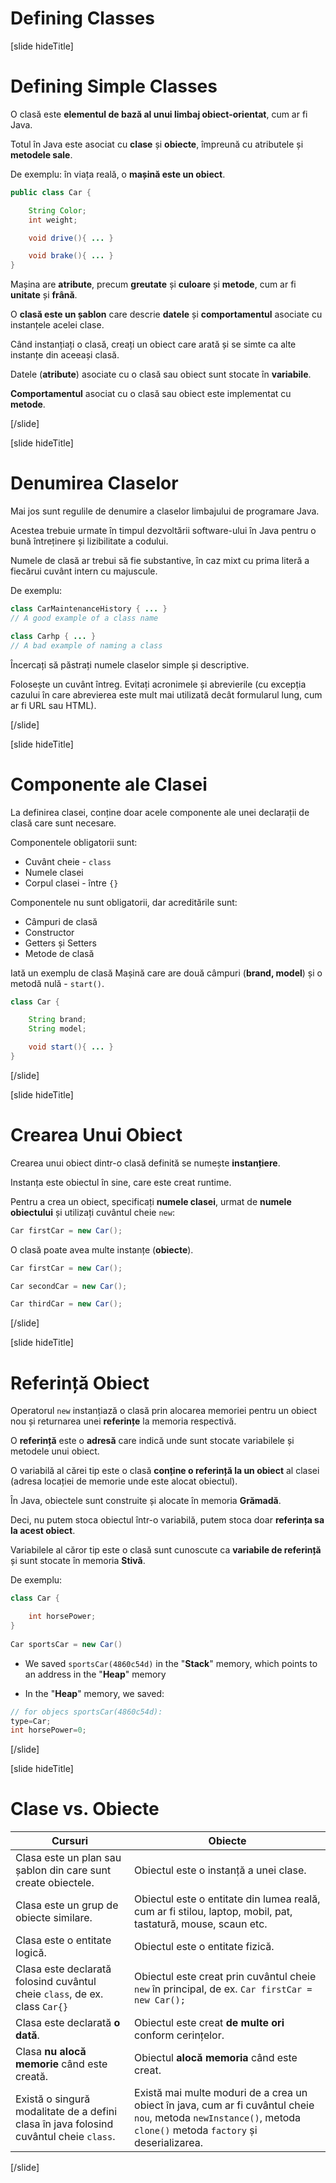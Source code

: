 # Defining Classes

[slide hideTitle]
# Defining Simple Classes

O clasă este **elementul de bază al unui limbaj obiect-orientat**, cum ar fi Java.

Totul în Java este asociat cu **clase** și **obiecte**, împreună cu atributele și **metodele sale**.

De exemplu: în viața reală, o **mașină este un obiect**. 

```java
public class Car {

    String Color;
    int weight;

    void drive(){ ... }

    void brake(){ ... }
}
```

Mașina are **atribute**, precum **greutate** și **culoare** și **metode**, cum ar fi **unitate** și **frână**.

O **clasă este un șablon** care descrie **datele** și **comportamentul** asociate cu instanțele acelei clase.

Când instanțiați o clasă, creați un obiect care arată și se simte ca alte instanțe din aceeași clasă.

Datele (**atribute**) asociate cu o clasă sau obiect sunt stocate în **variabile**.

**Comportamentul** asociat cu o clasă sau obiect este implementat cu **metode**.

[/slide]

[slide hideTitle]
# Denumirea Claselor


Mai jos sunt regulile de denumire a claselor limbajului de programare Java.

Acestea trebuie urmate în timpul dezvoltării software-ului în Java pentru o bună întreținere și lizibilitate a codului.

Numele de clasă ar trebui să fie substantive, în caz mixt cu prima literă a fiecărui cuvânt intern cu majuscule.

De exemplu:

```java
class CarMaintenanceHistory { ... }
// A good example of a class name
```

```java
class Carhp { ... }
// A bad example of naming a class
```

Încercați să păstrați numele claselor simple și descriptive.

Folosește un cuvânt întreg. Evitați acronimele și abrevierile (cu excepția cazului în care abrevierea este mult mai utilizată decât formularul lung, cum ar fi URL sau HTML).

[/slide]

[slide hideTitle]
# Componente ale Clasei


La definirea clasei, conține doar acele componente ale unei declarații de clasă care sunt necesare.

Componentele obligatorii sunt:

- Cuvânt cheie - `class`
- Numele clasei
- Corpul clasei - între `{}`

Componentele nu sunt obligatorii, dar acreditările sunt:

- Câmpuri de clasă
- Constructor
- Getters și Setters
- Metode de clasă

Iată un exemplu de clasă Mașină care are două câmpuri (**brand, model**) și o metodă nulă - `start()`.

```java
class Car {

    String brand;
    String model;

    void start(){ ... }
}
```
[/slide]

[slide hideTitle]
# Crearea Unui Obiect


Crearea unui obiect dintr-o clasă definită se numește **instanțiere**.

Instanța este obiectul în sine, care este creat runtime.

Pentru a crea un obiect, specificați **numele clasei**, urmat de **numele obiectului** și utilizați cuvântul cheie `new`:

```java
Car firstCar = new Car();
```

O clasă poate avea multe instanțe (**obiecte**).

```java
Car firstCar = new Car();

Car secondCar = new Car();

Car thirdCar = new Car();
```
[/slide]

[slide hideTitle]
# Referință Obiect

Operatorul `new` instanțiază o clasă prin alocarea memoriei pentru un obiect nou și returnarea unei **referințe** la memoria respectivă.

O **referință** este o **adresă** care indică unde sunt stocate variabilele și metodele unui obiect.

O variabilă al cărei tip este o clasă **conține o referință la un obiect** al clasei (adresa locației de memorie unde este alocat obiectul).

În Java, obiectele sunt construite și alocate în memoria **Grămadă**.

Deci, nu putem stoca obiectul într-o variabilă, putem stoca doar **referința sa la acest obiect**.

Variabilele al căror tip este o clasă sunt cunoscute ca **variabile de referință** și sunt stocate în memoria **Stivă**.

De exemplu:

```java
class Car {

    int horsePower;
}
    
Car sportsCar = new Car()
```

- We saved `sportsCar(4860c54d)` in the "**Stack**" memory, which points to an address in the "**Heap**" memory

- In the "**Heap**" memory, we saved:

```java
// for objecs sportsCar(4860c54d):
type=Car;
int horsePower=0;
``` 

[/slide]

[slide hideTitle]
# Clase vs. Obiecte


| **Cursuri** | **Obiecte** |
| --- | --- |
| Clasa este un plan sau șablon din care sunt create obiectele. | Obiectul este o instanță a unei clase. |
| Clasa este un grup de obiecte similare. | Obiectul este o entitate din lumea reală, cum ar fi stilou, laptop, mobil, pat, tastatură, mouse, scaun etc. |
| Clasa este o entitate logică. | Obiectul este o entitate fizică. |
| Clasa este declarată folosind cuvântul cheie `class`, de ex. class `Car{}` | Obiectul este creat prin cuvântul cheie `new` în principal, de ex. `Car firstCar = new Car();` |
| Clasa este declarată **o dată**. | Obiectul este creat **de multe ori** conform cerințelor. |
| Clasa **nu alocă memorie** când este creată. | Obiectul **alocă memoria** când este creat. |
| Există o singură modalitate de a defini clasa în java folosind cuvântul cheie `class`. | Există mai multe moduri de a crea un obiect în java, cum ar fi cuvântul cheie `nou`, metoda `newInstance()`, metoda `clone()` metoda `factory` și deserializarea. |
[/slide]

